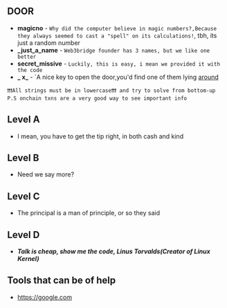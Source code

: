 
## DOOR

- **magicno** - `Why did the computer believe in magic numbers?,Because they always seemed to cast a "spell" on its calculations!`, tbh, its just a random number
- **\_just_a_name** - `Web3bridge founder has 3 names, but we like one better`
- **secret_missive** - `Luckily, this is easy, i mean we provided it with the code`
- **_ x_** - `A nice key to open the door,you'd find one of them lying [around](justlyingaround.png)

`❗❗❗All strings must be in lowercase❗❗❗ and try to solve from bottom-up P.S onchain txns are a very good way to see important info`

## Level A

- I mean, you have to get the tip right, in both cash and kind

## Level B

- Need we say more?

## Level C

- The principal is a man of principle, or so they said

## Level D

- **_Talk is cheap, show me the code, Linus Torvalds(Creator of Linux Kernel)_**

## Tools that can be of help

- https://google.com
